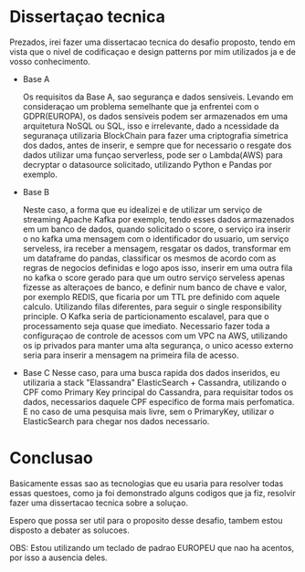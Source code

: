 # Dissertaçao tecnica
Prezados, irei fazer uma dissertacao tecnica do desafio proposto, tendo em vista que o
nivel de codificaçao e design patterns por mim utilizados ja e de vosso conhecimento.
    
* Base A
 
    Os requisitos da Base A, sao segurança e dados sensiveis. Levando em consideraçao um problema
    semelhante que ja enfrentei com o GDPR(EUROPA), os dados sensiveis podem ser armazenados em uma arquitetura NoSQL ou SQL, isso e irrelevante, dado a ncessidade da seguranaça
    utilizaria BlockChain para fazer uma criptografia simetrica dos dados, antes de inserir, e sempre que for necessario o resgate dos dados utilizar uma funçao serverless, pode ser o 
    Lambda(AWS) para decryptar o datasource solicitado, utilizando Python e Pandas por exemplo.
   
* Base B

    Neste caso, a forma que eu idealizei e de utilizar um serviço de streaming Apache Kafka por exemplo,
    tendo esses dados armazenados em um banco de dados, quando solicitado o score, o serviço ira inserir o no kafka uma mensagem com o identificador do usuario,
    um serviço serveless, ira receber a mensagem, resgatar os dados, transformar em um dataframe do pandas, classificar os mesmos de acordo com as regras de negocios definidas 
    e logo apos isso, inserir em uma outra fila no kafka o score gerado para que um outro serviço serveless apenas fizesse as alteraçoes de banco, e definir num banco de chave e valor, por exemplo REDIS, que ficaria por um TTL pre definido com aquele calculo.
    Utilizando filas diferentes, para seguir o single responsibility principle. 
    O Kafka seria de particionamento escalavel, para que o processamento seja quase que imediato. Necessario fazer toda a configuraçao de controle de acessos com um VPC na AWS, utilizando os ip privados para manter uma alta segurança, o unico acesso externo seria para inserir a mensagem na primeira fila de acesso.
      
* Base C
    Nesse caso, para uma busca rapida dos dados inseridos, eu utilizaria a stack "Elassandra" ElasticSearch + Cassandra,
    utilizando o CPF como Primary Key principal do Cassandra, para requisitar todos os dados, necessarios daquele CPF especifico de forma mais perfomatica.
    E no caso de uma pesquisa mais livre, sem o PrimaryKey, utilizar o ElasticSearch para chegar nos dados necessario.
    
    
# Conclusao
Basicamente essas sao as tecnologias que eu usaria para resolver todas essas questoes, como ja foi demonstrado alguns codigos que ja fiz, resolvir fazer uma dissertacao tecnica sobre a soluçao.

Espero que possa ser util para o proposito desse desafio, tambem estou disposto a debater as solucoes.

OBS: Estou utilizando um teclado de padrao EUROPEU que nao ha acentos, por isso a ausencia deles.

    
